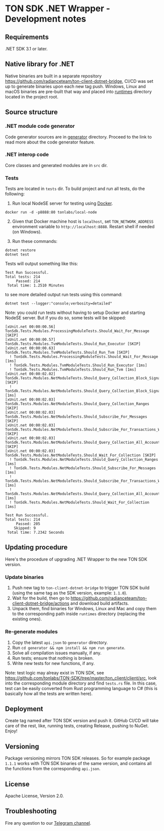 ﻿# TON SDK .NET Wrapper - Development notes

## Requirements

.NET SDK 3.1 or later.

## Native library for .NET

Native binaries are built in a separate repository https://github.com/radianceteam/ton-client-dotnet-bridge,
CI/CD was set up to generate binaries upon each new tag push. Windows, Linux and macOS binaries are pre-built 
that way and placed into [runtimes](runtimes/readme.md) directory located in the project root.

## Source structure

### .NET module code generator

Code generator sources are in [generator](generator/readme.md) directory. Proceed to the link 
to read more about the code generator feature.

### .NET interop code

Core classes and generated modules are in `src` dir.

### Tests

Tests are located in `tests` dir. To build project and run all tests, do the following:

1. Run local NodeSE server for testing using [Docker](https://www.docker.com/products/docker-desktop).

```
docker run -d -p8888:80 tonlabs/local-node
```

2. Given that Docker machine host is `localhost`, set `TON_NETWORK_ADDRESS` environment 
variable to `http://localhost:8888`. Restart shell if needed (on Windows).

3. Run these commands:

```
dotnet restore
dotnet test
```

Tests will output something like this:

```
Test Run Successful.
Total tests: 214
     Passed: 214
 Total time: 1.2510 Minutes
```

to see more detailed output run tests using this command:

```
dotnet test --logger:"console;verbosity=detailed"
```

Note: you could run tests without having to setup Docker and starting NodeSE server. 
But if you do so, some tests will be skipped:

```
[xUnit.net 00:00:00.56]     TonSdk.Tests.Modules.ProcessingModuleTests.Should_Wait_For_Message [SKIP]
[xUnit.net 00:00:00.57]     TonSdk.Tests.Modules.TvmModuleTests.Should_Run_Executor [SKIP]
[xUnit.net 00:00:00.63]     TonSdk.Tests.Modules.TvmModuleTests.Should_Run_Tvm [SKIP]
  ! TonSdk.Tests.Modules.ProcessingModuleTests.Should_Wait_For_Message [1ms]
  ! TonSdk.Tests.Modules.TvmModuleTests.Should_Run_Executor [1ms]
  ! TonSdk.Tests.Modules.TvmModuleTests.Should_Run_Tvm [1ms]
[xUnit.net 00:00:02.02]     TonSdk.Tests.Modules.NetModuleTests.Should_Query_Collection_Block_Signature [SKIP]
  ! TonSdk.Tests.Modules.NetModuleTests.Should_Query_Collection_Block_Signature [1ms]
[xUnit.net 00:00:02.03]     TonSdk.Tests.Modules.NetModuleTests.Should_Query_Collection_Ranges [SKIP]
[xUnit.net 00:00:02.03]     TonSdk.Tests.Modules.NetModuleTests.Should_Subscribe_For_Messages [SKIP]
[xUnit.net 00:00:02.03]     TonSdk.Tests.Modules.NetModuleTests.Should_Subscribe_For_Transactions_With_Address [SKIP]
[xUnit.net 00:00:02.03]     TonSdk.Tests.Modules.NetModuleTests.Should_Query_Collection_All_Accounts [SKIP]
[xUnit.net 00:00:02.03]     TonSdk.Tests.Modules.NetModuleTests.Should_Wait_For_Collection [SKIP]
  ! TonSdk.Tests.Modules.NetModuleTests.Should_Query_Collection_Ranges [1ms]
  ! TonSdk.Tests.Modules.NetModuleTests.Should_Subscribe_For_Messages [1ms]
  ! TonSdk.Tests.Modules.NetModuleTests.Should_Subscribe_For_Transactions_With_Address [1ms]
  ! TonSdk.Tests.Modules.NetModuleTests.Should_Query_Collection_All_Accounts [1ms]
  ! TonSdk.Tests.Modules.NetModuleTests.Should_Wait_For_Collection [1ms]

Test Run Successful.
Total tests: 214
     Passed: 205
    Skipped: 9
 Total time: 7.2342 Seconds
```

## Updating procedure

Here's the procedure of upgrading .NET Wrapper to the new TON SDK version.

### Update binaries

1. Push new tag to `ton-client-dotnet-bridge` to trigger TON SDK build (using the same tag as the SDK version, example: `1.1.0`).
2. Wait for the build, then go to https://github.com/radianceteam/ton-client-dotnet-bridge/actions and download build artifacts.
3. Unpack them, find binaries for Windows, Linux and Mac and copy them to the corresponding path inside `runtimes` directory (replacing the existing ones).

### Re-generate modules

1. Copy the latest `api.json` to `generator` directory.
2. Run `cd generator && npm install && npm run generate`.
3. Solve all compilation issues manually, if any.
4. Run tests; ensure that nothing is broken.
5. Write new tests for new functions, if any.

Note: test logic may alreay exist in TON SDK, see https://github.com/tonlabs/TON-SDK/tree/master/ton_client/client/src, 
look into the corresponding module directory and find `tests.rs` file. In this case, test can be easily converted 
from Rust programming language to C# (this is basically how all the tests are written here).

## Deployment

Create tag named after TON SDK version and push it. GitHub CI/CD will take care of the rest, 
like, running tests, creating Release, pushing to NuGet. Enjoy!

## Versioning

Package versioning mirrors TON SDK releases. So for example package `1.1.1` works 
with TON SDK binaries of the same version, and contains all the functions from the 
corresponding `api.json`. 

## License

Apache License, Version 2.0.

## Troubleshooting

Fire any question to our [Telegram channel](https://t.me/RADIANCE_TON_SDK).